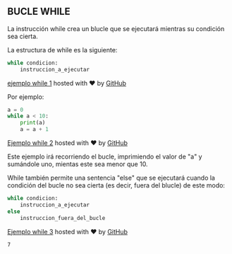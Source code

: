 ## BUCLE WHILE

La instrucción while crea un blucle que se ejecutará mientras su condición sea cierta.

La estructura de while es la siguiente:
```python
while condicion:
    instruccion_a_ejecutar
```
[ejemplo while 1](https://gist.github.com/psicobyte/49558d950abd5026abc7#file-ejemplo-while-1) hosted with ❤ by [GitHub](https://github.com)

Por ejemplo:
```python
a = 0
while a < 10:
    print(a)
    a = a + 1
```
[Ejemplo while 2](https://gist.github.com/psicobyte/37c8f3f49d8bb66a8d38#file-ejemplo-while-2) hosted with ❤ by [GitHub](https://github.com)

Este ejemplo irá recorriendo el bucle, imprimiendo el valor de "a" y sumándole uno, mientas este sea menor que 10.

While también permite una sentencia "else" que se ejecutará cuando la condición del bucle no sea cierta (es decir, fuera del blucle) de este modo:
```python
while condicion:
    instruccion_a_ejecutar
else
    instruccion_fuera_del_bucle
```
[Ejemplo while 3](https://gist.github.com/psicobyte/cf8864c3dc5d8e82d6a9#file-ejemplo-while-3) hosted with ❤ by [GitHub](https://github.com) 

    7
